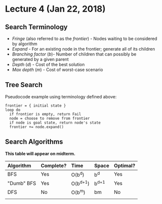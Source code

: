 # Lecture 4 (Jan 22, 2018)
## Search Terminology 
* *Fringe* (also referred to as the *frontier*) - Nodes waiting to be considered by algorithm
* *Expand* - For an existing node in the frontier; generate all of its children
* *Branching factor* (*b*)- Number of children that can possibly be generated by a given parent
* *Depth* (*d*) - Cost of the best solution
* *Max depth* (*m*) - Cost of worst-case scenario
## Tree Search
Pseudocode example using terminology defined above:
```
frontier = { initial state }
loop do
  if frontier is empty, return Fail
  node = choose to remove from frontier
  if node is goal state, return node's state
  frontier += node.expand()
```
## Search Algorithms
**This table will appear on midterm.**

|  Algorithm | Complete? |         Time        |       Space      | Optimal? |
|:-----------|:----------|:--------------------|:-----------------|:---------|
| BFS        | Yes       | O(b<sup>d</sup>)    | b<sup>d</sup>    | Yes      |
| "Dumb" BFS | Yes       | O(b<sup>d+1</sup>)  | b<sup>d+1</sup>  | Yes      |
| DFS        | No        | O(b<sup>m</sup>)    | bm               | No       |
|            |           |                     |                  |          |
